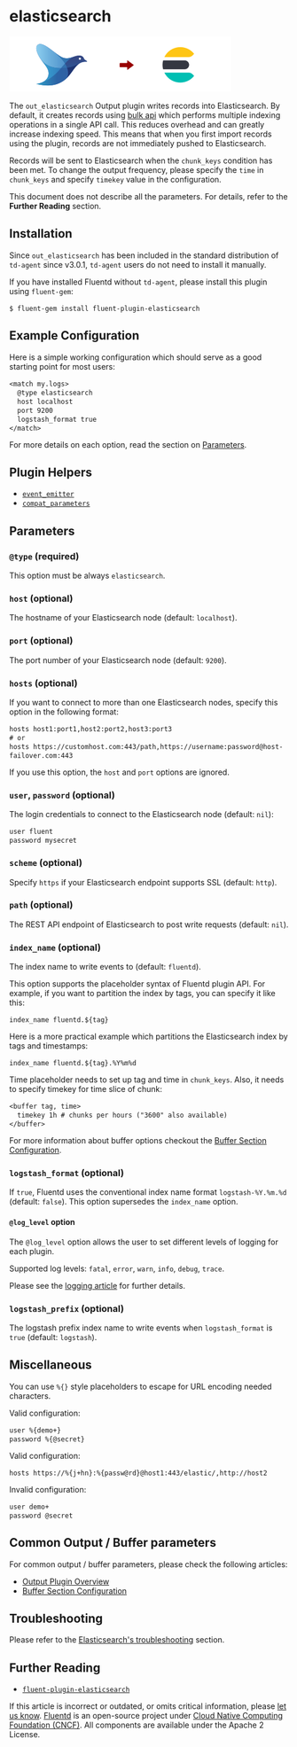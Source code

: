 # elasticsearch

![](../.gitbook/assets/elasticsearch%20%283%29.png)

The `out_elasticsearch` Output plugin writes records into Elasticsearch. By default, it creates records using [bulk api](https://www.elastic.co/guide/en/elasticsearch/reference/current/docs-bulk.html) which performs multiple indexing operations in a single API call. This reduces overhead and can greatly increase indexing speed. This means that when you first import records using the plugin, records are not immediately pushed to Elasticsearch.

Records will be sent to Elasticsearch when the `chunk_keys` condition has been met. To change the output frequency, please specify the `time` in `chunk_keys` and specify `timekey` value in the configuration.

This document does not describe all the parameters. For details, refer to the **Further Reading** section.

## Installation

Since `out_elasticsearch` has been included in the standard distribution of `td-agent` since v3.0.1, `td-agent` users do not need to install it manually.

If you have installed Fluentd without `td-agent`, please install this plugin using `fluent-gem`:

```text
$ fluent-gem install fluent-plugin-elasticsearch
```

## Example Configuration

Here is a simple working configuration which should serve as a good starting point for most users:

```text
<match my.logs>
  @type elasticsearch
  host localhost
  port 9200
  logstash_format true
</match>
```

For more details on each option, read the section on [Parameters](elasticsearch.md#parameters).

## Plugin Helpers

* [`event_emitter`](../plugin-helper-overview/api-plugin-helper-event_emitter.md)
* [`compat_parameters`](../plugin-helper-overview/api-plugin-helper-compat_parameters.md)

## Parameters

### `@type` \(required\)

This option must be always `elasticsearch`.

### `host` \(optional\)

The hostname of your Elasticsearch node \(default: `localhost`\).

### `port` \(optional\)

The port number of your Elasticsearch node \(default: `9200`\).

### `hosts` \(optional\)

If you want to connect to more than one Elasticsearch nodes, specify this option in the following format:

```text
hosts host1:port1,host2:port2,host3:port3
# or
hosts https://customhost.com:443/path,https://username:password@host-failover.com:443
```

If you use this option, the `host` and `port` options are ignored.

### `user`, `password` \(optional\)

The login credentials to connect to the Elasticsearch node \(default: `nil`\):

```text
user fluent
password mysecret
```

### `scheme` \(optional\)

Specify `https` if your Elasticsearch endpoint supports SSL \(default: `http`\).

### `path` \(optional\)

The REST API endpoint of Elasticsearch to post write requests \(default: `nil`\).

### `index_name` \(optional\)

The index name to write events to \(default: `fluentd`\).

This option supports the placeholder syntax of Fluentd plugin API. For example, if you want to partition the index by tags, you can specify it like this:

```text
index_name fluentd.${tag}
```

Here is a more practical example which partitions the Elasticsearch index by tags and timestamps:

```text
index_name fluentd.${tag}.%Y%m%d
```

Time placeholder needs to set up tag and time in `chunk_keys`. Also, it needs to specify timekey for time slice of chunk:

```text
<buffer tag, time>
  timekey 1h # chunks per hours ("3600" also available)
</buffer>
```

For more information about buffer options checkout the [Buffer Section Configuration](../configuration/buffer-section.md).

### `logstash_format` \(optional\)

If `true`, Fluentd uses the conventional index name format `logstash-%Y.%m.%d` \(default: `false`\). This option supersedes the `index_name` option.

#### `@log_level` option

The `@log_level` option allows the user to set different levels of logging for each plugin.

Supported log levels: `fatal`, `error`, `warn`, `info`, `debug`, `trace`.

Please see the [logging article](../deployment/logging.md) for further details.

### `logstash_prefix` \(optional\)

The logstash prefix index name to write events when `logstash_format` is `true` \(default: `logstash`\).

## Miscellaneous

You can use `%{}` style placeholders to escape for URL encoding needed characters.

Valid configuration:

```text
user %{demo+}
password %{@secret}
```

Valid configuration:

```text
hosts https://%{j+hn}:%{passw@rd}@host1:443/elastic/,http://host2
```

Invalid configuration:

```text
user demo+
password @secret
```

## Common Output / Buffer parameters

For common output / buffer parameters, please check the following articles:

* [Output Plugin Overview](./)
* [Buffer Section Configuration](../configuration/buffer-section.md)

## Troubleshooting

Please refer to the [Elasticsearch's troubleshooting](https://github.com/uken/fluent-plugin-elasticsearch#troubleshooting) section.

## Further Reading

* [`fluent-plugin-elasticsearch`](https://github.com/uken/fluent-plugin-elasticsearch)

If this article is incorrect or outdated, or omits critical information, please [let us know](https://github.com/fluent/fluentd-docs-gitbook/issues?state=open). [Fluentd](http://www.fluentd.org/) is an open-source project under [Cloud Native Computing Foundation \(CNCF\)](https://cncf.io/). All components are available under the Apache 2 License.

